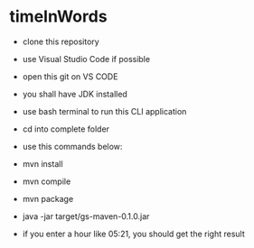 # timeInWords

- clone this repository
- use Visual Studio Code if possible
- open this git on VS CODE
- you shall have JDK installed
- use bash terminal to run this CLI application
- cd into complete folder

- use this commands below:
- mvn install
- mvn compile
- mvn package
- java -jar target/gs-maven-0.1.0.jar
- if you enter a hour like 05:21, you should get the right result
